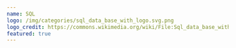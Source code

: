 ```yaml
---
name: SQL
logo: /img/categories/sql_data_base_with_logo.svg.png
logo_credit: https://commons.wikimedia.org/wiki/File:Sql_data_base_with_logo.svg
featured: true
---
```

